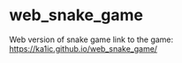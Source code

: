 # web_snake_game
 Web version of snake game
link to the game: https://ka1ic.github.io/web_snake_game/
